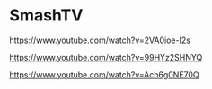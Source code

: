 # SmashTV
https://www.youtube.com/watch?v=2VA0ioe-I2s

https://www.youtube.com/watch?v=99HYz2SHNYQ

https://www.youtube.com/watch?v=Ach6g0NE70Q
